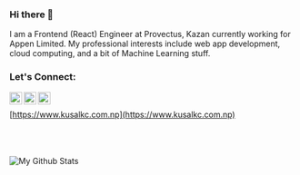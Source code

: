 ### Hi there 👋

I am a Frontend (React) Engineer at Provectus, Kazan currently working for Appen Limited. My professional interests include web app development, cloud computing, and a bit of Machine Learning stuff.

### Let's Connect:

[<img align="left" alt="codeSTACKr | Twitter" width="22px" src="https://cdn.jsdelivr.net/npm/simple-icons@v3/icons/twitter.svg" />](https://twitter.com/hey_kusal)
[<img align="left" alt="codeSTACKr | LinkedIn" width="22px" src="https://cdn.jsdelivr.net/npm/simple-icons@v3/icons/linkedin.svg" />](https://www.linkedin.com/in/kckusal/)
[<img align="left" alt="codeSTACKr | Instagram" width="22px" src="https://cdn.jsdelivr.net/npm/simple-icons@v3/icons/instagram.svg" />](https://www.instagram.com/kc.kusal/)
<br />

[https://www.kusalkc.com.np](https://www.kusalkc.com.np)

<br />

<img align="left" alt="" src="https://github-readme-stats.vercel.app/api/wakatime?username=kckusal" />

<br />
<br />

<img align="left" alt="My Github Stats" src="https://github-readme-stats.vercel.app/api?username=kckusal&show_icons=true&hide_border=true" />

<br />


<!-- ### Latest Blog Posts -->

<!-- BLOG-POST-LIST:START -->
  <!-- BLOG-POST-LIST:END -->

<!--
**kckusal/kckusal** is a ✨ _special_ ✨ repository because its `README.md` (this file) appears on your GitHub profile.

Here are some ideas to get you started:

- 🔭 I’m currently working on ...
- 🌱 I’m currently learning ...
- 👯 I’m looking to collaborate on ...
- 🤔 I’m looking for help with ...
- 💬 Ask me about ...
- 📫 How to reach me: ...
- 😄 Pronouns: ...
- ⚡ Fun fact: ...
-->
